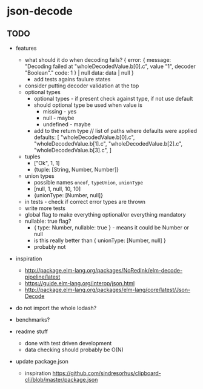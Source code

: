 # json-decode

## TODO

- features
    - what should it do when decoding fails?
        {
            error: {
                message: "Decoding failed at "wholeDecodedValue.b[0].c", value "1", decoder "Boolean"."
                code: 1
            } | null
            data: data | null
        }
        - add tests agains faulure states
    - consider putting decoder validation at the top
    - optional types
        - optional types - if present check against type, if not use default
        - should optional type be used when value is
            - missing - yes
            - null - maybe
            - undefined - maybe
        - add to the return type
            // list of paths where defaults were applied
            defaults: [
                "wholeDecodedValue.b[0].c",
                "wholeDecodedValue.b[1].c",
                "wholeDecodedValue.b[2].c",
                "wholeDecodedValue.b[3].c",
            ]
    - tuples
        - ["Ok", 1, 1]
        - {tuple: [String, Number, Number]}
    - union types
        - possible names `oneof`, `typeUnion`, `unionType`
        - [null, 1, null, 10, 10]
        - {unionType: [Number, null]}
    - in tests - check if correct error types are thrown
    - write more tests
    - global flag to make everything optional/or everything mandatory
    - nullable: true flag?
        - { type: Number, nullable: true } - means it could be Number or null
        - is this really better than { unionType: [Number, null] }
        - probably not

- inspiration
    - http://package.elm-lang.org/packages/NoRedInk/elm-decode-pipeline/latest
    - https://guide.elm-lang.org/interop/json.html
    - http://package.elm-lang.org/packages/elm-lang/core/latest/Json-Decode

- do not import the whole lodash?
- benchmarks?
- readme stuff
    - done with test driven development
    - data checking should probably be O(N)

- update package.json
    - inspiration https://github.com/sindresorhus/clipboard-cli/blob/master/package.json
